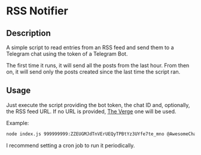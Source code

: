 # RSS Notifier

## Description

A simple script to read entries from an RSS feed and send them to a Telegram chat using the token of a Telegram Bot.

The first time it runs, it will send all the posts from the last hour. From then on, it will send only the posts created since the last time the script ran.

## Usage

Just execute the script providing the bot token, the chat ID and, optionally, the RSS feed URL. If no URL is provided, [The Verge](http://www.theverge.com/rss/index.xml) one will be used.

Example:

```bash
node index.js 999999999:ZZEUGMJdTnVErUEQyTPBtYz3UYfe7te_mno @AwesomeChat http://feeds.arstechnica.com/arstechnica/technology-lab
```

I recommend setting a cron job to run it periodically.
